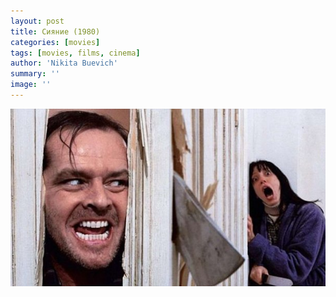 ```yaml
---
layout: post
title: Сияние (1980)
categories: [movies]
tags: [movies, films, cinema]
author: 'Nikita Buevich'
summary: ''
image: ''
---
```


<img class="poster" src="/static/blog/posters/shining.jpg" alt="Shining (1980)">
